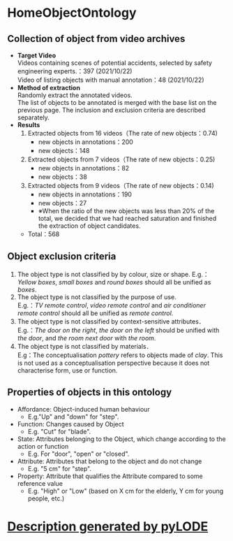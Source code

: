# HomeObjectOntology

## Collection of object from video archives
- **Target Video**  
Videos containing scenes of potential accidents, selected by safety engineering experts.：397 (2021/10/22)  
Video of listing objects with manual annotation：48 (2021/10/22)  
- **Method of extraction**  
Randomly extract the annotated videos.  
The list of objects to be annotated is merged with the base list on the previous page. The inclusion and exclusion criteria are described separately. 
- **Results**
    1. Extracted objects from 16 videos（The rate of new objects：0.74)
        - new objects in annotations：200
        - new objects：148
    2. Extracted objects from 7 videos（The rate of new objects：0.25)  
        - new objects in annotations：82
        - new objects：38
    3. Extracted objects from 9 videos（The rate of new objects：0.14)
        - new objects in annotations：190
        - new objects：27
        - ※When the ratio of the new objects was less than 20% of the total, we decided that we had reached saturation and finished the extraction of object candidates.
    - Total：568
## Object exclusion criteria
1. The object type is not classified by by colour, size or shape.
 E.g.：*Yellow boxes*, *small boxes* and *round boxes* should all be unified as *boxes*.
3. The object type is not classified by the purpose of use.  
 E.g.：*TV remote control*, *video remote control* and *air conditioner remote control* should all be unified as *remote control*.
3. The object type is not classified by context-sensitive attributes．  
 E.g.：*The door on the right*, *the door on the left* should be unified with *the door*, and *the room next door* with *the room*.
4. The object type is not classified by materials．  
 E.g：The conceptualisation *pottery* refers to objects made of *clay*. This is not used as a conceptualisation perspective because it does not characterise form, use or function.

## Properties of objects in this ontology
- Affordance: Object-induced human behaviour
    - E.g."Up" and "down" for "step".
- Function: Changes caused by Object
    - E.g. "Cut" for "blade".
- State: Attributes belonging to the Object, which change according to the action or function
    - E.g. For "door", "open" or "closed".
- Attribute: Attributes that belong to the object and do not change
    - E.g. "5 cm" for "step".
- Property: Attribute that qualifies the Attribute compared to some reference value
    - E.g. "High" or "Low" (based on X cm for the elderly, Y cm for young people, etc.)


# [Description generated by pyLODE](./description.md)

